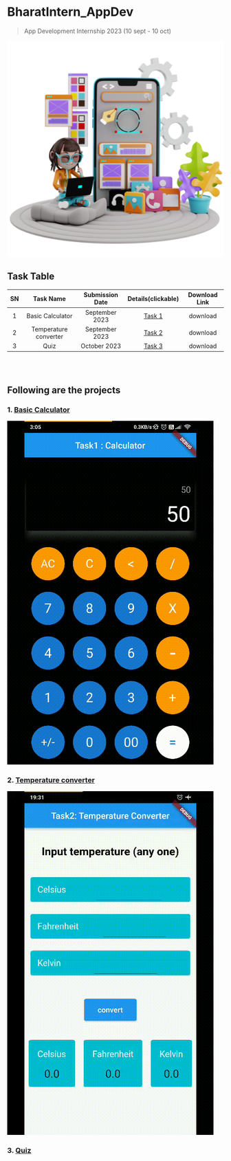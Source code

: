 # BharatIntern_AppDev
>App Development Internship 2023 (10 sept - 10 oct)

![](./ad.png)

## Task Table
| SN | Task Name | Submission Date | Details(clickable) | Download Link |
| :---: | :---: | :---: | :---: | :---: |
| 1 | Basic Calculator | September 2023 | [Task 1](https://github.com/Rahullkumr/BHARATINTERN_APPDEV/tree/main/Task1_Calculator/calculator) | download |
| 2 | Temperature converter | September 2023 | [Task 2](https://github.com/Rahullkumr/BHARATINTERN_APPDEV/tree/main/Task2_TemperatureConverter/taapmaan) | download |
| 3 | Quiz | October 2023 | [Task 3]() | download |

 
<br><br>
## Following are the projects

### 1. [Basic Calculator](https://github.com/Rahullkumr/BHARATINTERN_APPDEV/blob/main/Task1_Calculator/calculator)
![](https://github.com/Rahullkumr/BHARATINTERN_APPDEV/blob/main/Task1_Calculator/calculator/calc.gif)
<br>

### 2. [Temperature converter](https://github.com/Rahullkumr/BHARATINTERN_APPDEV/tree/main/Task2_TemperatureConverter/taapmaan)
![](https://github.com/Rahullkumr/BHARATINTERN_APPDEV/blob/main/Task2_TemperatureConverter/taapmaan/tc.gif)
<br>

### 3. [Quiz]()
<br>
